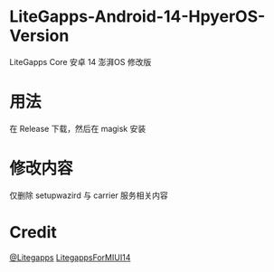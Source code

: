 # LiteGapps-Android-14-HpyerOS-Version
LiteGapps Core 安卓 14 澎湃OS 修改版


# 用法
在 Release 下载，然后在 magisk 安装

# 修改内容

仅删除 setupwazird 与 carrier 服务相关内容

# Credit
[@Litegapps](https://github.com/litegapps)
[LitegappsForMIUI14](https://github.com/67au/LitegappsForMIUI14)
